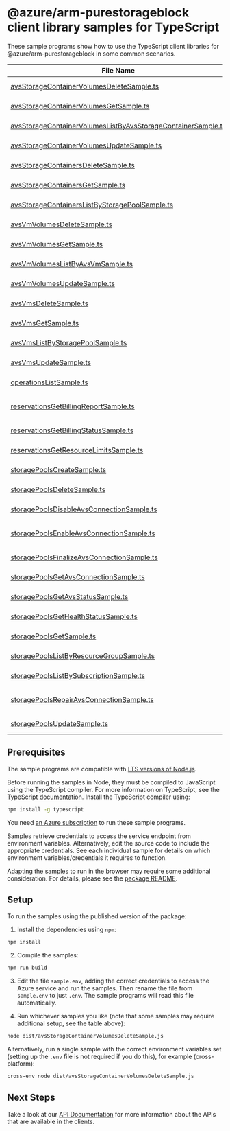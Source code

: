 # @azure/arm-purestorageblock client library samples for TypeScript

These sample programs show how to use the TypeScript client libraries for @azure/arm-purestorageblock in some common scenarios.

| **File Name**                                                                                                             | **Description**                                                                                                                                                                               |
| ------------------------------------------------------------------------------------------------------------------------- | --------------------------------------------------------------------------------------------------------------------------------------------------------------------------------------------- |
| [avsStorageContainerVolumesDeleteSample.ts][avsstoragecontainervolumesdeletesample]                                       | delete a volume in an AVS storage container x-ms-original-file: 2024-11-01/AvsStorageContainerVolumes_Delete_MaximumSet_Gen.json                                                              |
| [avsStorageContainerVolumesGetSample.ts][avsstoragecontainervolumesgetsample]                                             | get a volume in an AVS storage container x-ms-original-file: 2024-11-01/AvsStorageContainerVolumes_Get_MaximumSet_Gen.json                                                                    |
| [avsStorageContainerVolumesListByAvsStorageContainerSample.ts][avsstoragecontainervolumeslistbyavsstoragecontainersample] | list volumes in an AVS storage container x-ms-original-file: 2024-11-01/AvsStorageContainerVolumes_ListByAvsStorageContainer_MaximumSet_Gen.json                                              |
| [avsStorageContainerVolumesUpdateSample.ts][avsstoragecontainervolumesupdatesample]                                       | update a volume in an AVS storage container x-ms-original-file: 2024-11-01/AvsStorageContainerVolumes_Update_MaximumSet_Gen.json                                                              |
| [avsStorageContainersDeleteSample.ts][avsstoragecontainersdeletesample]                                                   | delete an AVS storage container x-ms-original-file: 2024-11-01/AvsStorageContainers_Delete_MaximumSet_Gen.json                                                                                |
| [avsStorageContainersGetSample.ts][avsstoragecontainersgetsample]                                                         | get an AVS storage container x-ms-original-file: 2024-11-01/AvsStorageContainers_Get_MaximumSet_Gen.json                                                                                      |
| [avsStorageContainersListByStoragePoolSample.ts][avsstoragecontainerslistbystoragepoolsample]                             | list AVS storage containers by storage pool x-ms-original-file: 2024-11-01/AvsStorageContainers_ListByStoragePool_MaximumSet_Gen.json                                                         |
| [avsVmVolumesDeleteSample.ts][avsvmvolumesdeletesample]                                                                   | delete a volume in an AVS VM x-ms-original-file: 2024-11-01/AvsVmVolumes_Delete_MaximumSet_Gen.json                                                                                           |
| [avsVmVolumesGetSample.ts][avsvmvolumesgetsample]                                                                         | get a volume in an AVS VM x-ms-original-file: 2024-11-01/AvsVmVolumes_Get_MaximumSet_Gen.json                                                                                                 |
| [avsVmVolumesListByAvsVmSample.ts][avsvmvolumeslistbyavsvmsample]                                                         | list volumes in an AVS VM x-ms-original-file: 2024-11-01/AvsVmVolumes_ListByAvsVm_MaximumSet_Gen.json                                                                                         |
| [avsVmVolumesUpdateSample.ts][avsvmvolumesupdatesample]                                                                   | update a volume in an AVS VM x-ms-original-file: 2024-11-01/AvsVmVolumes_Update_MaximumSet_Gen.json                                                                                           |
| [avsVmsDeleteSample.ts][avsvmsdeletesample]                                                                               | delete an AVS VM x-ms-original-file: 2024-11-01/AvsVms_Delete_MaximumSet_Gen.json                                                                                                             |
| [avsVmsGetSample.ts][avsvmsgetsample]                                                                                     | get an AVS VM x-ms-original-file: 2024-11-01/AvsVms_Get_MaximumSet_Gen.json                                                                                                                   |
| [avsVmsListByStoragePoolSample.ts][avsvmslistbystoragepoolsample]                                                         | list AVS VMs by storage pool x-ms-original-file: 2024-11-01/AvsVms_ListByStoragePool_MaximumSet_Gen.json                                                                                      |
| [avsVmsUpdateSample.ts][avsvmsupdatesample]                                                                               | update an AVS VM x-ms-original-file: 2024-11-01/AvsVms_Update_MaximumSet_Gen.json                                                                                                             |
| [operationsListSample.ts][operationslistsample]                                                                           | list the operations for the provider x-ms-original-file: 2024-11-01/Operations_List_MaximumSet_Gen.json                                                                                       |
| [reservationsGetBillingReportSample.ts][reservationsgetbillingreportsample]                                               | provides a summarized report along with actions for resources billed via given reservation x-ms-original-file: 2024-11-01/Reservations_GetBillingReport_MaximumSet_Gen.json                   |
| [reservationsGetBillingStatusSample.ts][reservationsgetbillingstatussample]                                               | provides various statistics about resources billed via given reservation. x-ms-original-file: 2024-11-01/Reservations_GetBillingStatus_MaximumSet_Gen.json                                    |
| [reservationsGetResourceLimitsSample.ts][reservationsgetresourcelimitssample]                                             | limits constraining certain resource properties. x-ms-original-file: 2024-11-01/Reservations_GetResourceLimits_MaximumSet_Gen.json                                                            |
| [storagePoolsCreateSample.ts][storagepoolscreatesample]                                                                   | create a storage pool x-ms-original-file: 2024-11-01/StoragePools_Create_MaximumSet_Gen.json                                                                                                  |
| [storagePoolsDeleteSample.ts][storagepoolsdeletesample]                                                                   | delete a storage pool x-ms-original-file: 2024-11-01/StoragePools_Delete_MaximumSet_Gen.json                                                                                                  |
| [storagePoolsDisableAvsConnectionSample.ts][storagepoolsdisableavsconnectionsample]                                       | disable the existing AVS connection x-ms-original-file: 2024-11-01/StoragePools_DisableAvsConnection_MaximumSet_Gen.json                                                                      |
| [storagePoolsEnableAvsConnectionSample.ts][storagepoolsenableavsconnectionsample]                                         | initiate a connection between the storage pool and a specified AVS SDDC resource x-ms-original-file: 2024-11-01/StoragePools_EnableAvsConnection_MaximumSet_Gen.json                          |
| [storagePoolsFinalizeAvsConnectionSample.ts][storagepoolsfinalizeavsconnectionsample]                                     | finalize an already started AVS connection to a specific AVS SDDC x-ms-original-file: 2024-11-01/StoragePools_FinalizeAvsConnection_MaximumSet_Gen.json                                       |
| [storagePoolsGetAvsConnectionSample.ts][storagepoolsgetavsconnectionsample]                                               | returns current information about an on-going connection to an AVS instance x-ms-original-file: 2024-11-01/StoragePools_GetAvsConnection_MaximumSet_Gen.json                                  |
| [storagePoolsGetAvsStatusSample.ts][storagepoolsgetavsstatussample]                                                       | returns the status of the storage pool connection to AVS x-ms-original-file: 2024-11-01/StoragePools_GetAvsStatus_MaximumSet_Gen.json                                                         |
| [storagePoolsGetHealthStatusSample.ts][storagepoolsgethealthstatussample]                                                 | retrieve health metrics of a storage pool x-ms-original-file: 2024-11-01/StoragePools_GetHealthStatus_MaximumSet_Gen.json                                                                     |
| [storagePoolsGetSample.ts][storagepoolsgetsample]                                                                         | get a storage pool x-ms-original-file: 2024-11-01/StoragePools_Get_MaximumSet_Gen.json                                                                                                        |
| [storagePoolsListByResourceGroupSample.ts][storagepoolslistbyresourcegroupsample]                                         | list storage pools by resource group x-ms-original-file: 2024-11-01/StoragePools_ListByResourceGroup_MaximumSet_Gen.json                                                                      |
| [storagePoolsListBySubscriptionSample.ts][storagepoolslistbysubscriptionsample]                                           | list storage pools by Azure subscription ID x-ms-original-file: 2024-11-01/StoragePools_ListBySubscription_MaximumSet_Gen.json                                                                |
| [storagePoolsRepairAvsConnectionSample.ts][storagepoolsrepairavsconnectionsample]                                         | test and repair, if needed, all configuration elements of the storage pool connection to the AVS instance x-ms-original-file: 2024-11-01/StoragePools_RepairAvsConnection_MaximumSet_Gen.json |
| [storagePoolsUpdateSample.ts][storagepoolsupdatesample]                                                                   | update a storage pool x-ms-original-file: 2024-11-01/StoragePools_Update_MaximumSet_Gen.json                                                                                                  |

## Prerequisites

The sample programs are compatible with [LTS versions of Node.js](https://github.com/nodejs/release#release-schedule).

Before running the samples in Node, they must be compiled to JavaScript using the TypeScript compiler. For more information on TypeScript, see the [TypeScript documentation][typescript]. Install the TypeScript compiler using:

```bash
npm install -g typescript
```

You need [an Azure subscription][freesub] to run these sample programs.

Samples retrieve credentials to access the service endpoint from environment variables. Alternatively, edit the source code to include the appropriate credentials. See each individual sample for details on which environment variables/credentials it requires to function.

Adapting the samples to run in the browser may require some additional consideration. For details, please see the [package README][package].

## Setup

To run the samples using the published version of the package:

1. Install the dependencies using `npm`:

```bash
npm install
```

2. Compile the samples:

```bash
npm run build
```

3. Edit the file `sample.env`, adding the correct credentials to access the Azure service and run the samples. Then rename the file from `sample.env` to just `.env`. The sample programs will read this file automatically.

4. Run whichever samples you like (note that some samples may require additional setup, see the table above):

```bash
node dist/avsStorageContainerVolumesDeleteSample.js
```

Alternatively, run a single sample with the correct environment variables set (setting up the `.env` file is not required if you do this), for example (cross-platform):

```bash
cross-env node dist/avsStorageContainerVolumesDeleteSample.js
```

## Next Steps

Take a look at our [API Documentation][apiref] for more information about the APIs that are available in the clients.

[avsstoragecontainervolumesdeletesample]: https://github.com/Azure/azure-sdk-for-js/blob/main/sdk/purestorageblock/arm-purestorageblock/samples/v1/typescript/src/avsStorageContainerVolumesDeleteSample.ts
[avsstoragecontainervolumesgetsample]: https://github.com/Azure/azure-sdk-for-js/blob/main/sdk/purestorageblock/arm-purestorageblock/samples/v1/typescript/src/avsStorageContainerVolumesGetSample.ts
[avsstoragecontainervolumeslistbyavsstoragecontainersample]: https://github.com/Azure/azure-sdk-for-js/blob/main/sdk/purestorageblock/arm-purestorageblock/samples/v1/typescript/src/avsStorageContainerVolumesListByAvsStorageContainerSample.ts
[avsstoragecontainervolumesupdatesample]: https://github.com/Azure/azure-sdk-for-js/blob/main/sdk/purestorageblock/arm-purestorageblock/samples/v1/typescript/src/avsStorageContainerVolumesUpdateSample.ts
[avsstoragecontainersdeletesample]: https://github.com/Azure/azure-sdk-for-js/blob/main/sdk/purestorageblock/arm-purestorageblock/samples/v1/typescript/src/avsStorageContainersDeleteSample.ts
[avsstoragecontainersgetsample]: https://github.com/Azure/azure-sdk-for-js/blob/main/sdk/purestorageblock/arm-purestorageblock/samples/v1/typescript/src/avsStorageContainersGetSample.ts
[avsstoragecontainerslistbystoragepoolsample]: https://github.com/Azure/azure-sdk-for-js/blob/main/sdk/purestorageblock/arm-purestorageblock/samples/v1/typescript/src/avsStorageContainersListByStoragePoolSample.ts
[avsvmvolumesdeletesample]: https://github.com/Azure/azure-sdk-for-js/blob/main/sdk/purestorageblock/arm-purestorageblock/samples/v1/typescript/src/avsVmVolumesDeleteSample.ts
[avsvmvolumesgetsample]: https://github.com/Azure/azure-sdk-for-js/blob/main/sdk/purestorageblock/arm-purestorageblock/samples/v1/typescript/src/avsVmVolumesGetSample.ts
[avsvmvolumeslistbyavsvmsample]: https://github.com/Azure/azure-sdk-for-js/blob/main/sdk/purestorageblock/arm-purestorageblock/samples/v1/typescript/src/avsVmVolumesListByAvsVmSample.ts
[avsvmvolumesupdatesample]: https://github.com/Azure/azure-sdk-for-js/blob/main/sdk/purestorageblock/arm-purestorageblock/samples/v1/typescript/src/avsVmVolumesUpdateSample.ts
[avsvmsdeletesample]: https://github.com/Azure/azure-sdk-for-js/blob/main/sdk/purestorageblock/arm-purestorageblock/samples/v1/typescript/src/avsVmsDeleteSample.ts
[avsvmsgetsample]: https://github.com/Azure/azure-sdk-for-js/blob/main/sdk/purestorageblock/arm-purestorageblock/samples/v1/typescript/src/avsVmsGetSample.ts
[avsvmslistbystoragepoolsample]: https://github.com/Azure/azure-sdk-for-js/blob/main/sdk/purestorageblock/arm-purestorageblock/samples/v1/typescript/src/avsVmsListByStoragePoolSample.ts
[avsvmsupdatesample]: https://github.com/Azure/azure-sdk-for-js/blob/main/sdk/purestorageblock/arm-purestorageblock/samples/v1/typescript/src/avsVmsUpdateSample.ts
[operationslistsample]: https://github.com/Azure/azure-sdk-for-js/blob/main/sdk/purestorageblock/arm-purestorageblock/samples/v1/typescript/src/operationsListSample.ts
[reservationsgetbillingreportsample]: https://github.com/Azure/azure-sdk-for-js/blob/main/sdk/purestorageblock/arm-purestorageblock/samples/v1/typescript/src/reservationsGetBillingReportSample.ts
[reservationsgetbillingstatussample]: https://github.com/Azure/azure-sdk-for-js/blob/main/sdk/purestorageblock/arm-purestorageblock/samples/v1/typescript/src/reservationsGetBillingStatusSample.ts
[reservationsgetresourcelimitssample]: https://github.com/Azure/azure-sdk-for-js/blob/main/sdk/purestorageblock/arm-purestorageblock/samples/v1/typescript/src/reservationsGetResourceLimitsSample.ts
[storagepoolscreatesample]: https://github.com/Azure/azure-sdk-for-js/blob/main/sdk/purestorageblock/arm-purestorageblock/samples/v1/typescript/src/storagePoolsCreateSample.ts
[storagepoolsdeletesample]: https://github.com/Azure/azure-sdk-for-js/blob/main/sdk/purestorageblock/arm-purestorageblock/samples/v1/typescript/src/storagePoolsDeleteSample.ts
[storagepoolsdisableavsconnectionsample]: https://github.com/Azure/azure-sdk-for-js/blob/main/sdk/purestorageblock/arm-purestorageblock/samples/v1/typescript/src/storagePoolsDisableAvsConnectionSample.ts
[storagepoolsenableavsconnectionsample]: https://github.com/Azure/azure-sdk-for-js/blob/main/sdk/purestorageblock/arm-purestorageblock/samples/v1/typescript/src/storagePoolsEnableAvsConnectionSample.ts
[storagepoolsfinalizeavsconnectionsample]: https://github.com/Azure/azure-sdk-for-js/blob/main/sdk/purestorageblock/arm-purestorageblock/samples/v1/typescript/src/storagePoolsFinalizeAvsConnectionSample.ts
[storagepoolsgetavsconnectionsample]: https://github.com/Azure/azure-sdk-for-js/blob/main/sdk/purestorageblock/arm-purestorageblock/samples/v1/typescript/src/storagePoolsGetAvsConnectionSample.ts
[storagepoolsgetavsstatussample]: https://github.com/Azure/azure-sdk-for-js/blob/main/sdk/purestorageblock/arm-purestorageblock/samples/v1/typescript/src/storagePoolsGetAvsStatusSample.ts
[storagepoolsgethealthstatussample]: https://github.com/Azure/azure-sdk-for-js/blob/main/sdk/purestorageblock/arm-purestorageblock/samples/v1/typescript/src/storagePoolsGetHealthStatusSample.ts
[storagepoolsgetsample]: https://github.com/Azure/azure-sdk-for-js/blob/main/sdk/purestorageblock/arm-purestorageblock/samples/v1/typescript/src/storagePoolsGetSample.ts
[storagepoolslistbyresourcegroupsample]: https://github.com/Azure/azure-sdk-for-js/blob/main/sdk/purestorageblock/arm-purestorageblock/samples/v1/typescript/src/storagePoolsListByResourceGroupSample.ts
[storagepoolslistbysubscriptionsample]: https://github.com/Azure/azure-sdk-for-js/blob/main/sdk/purestorageblock/arm-purestorageblock/samples/v1/typescript/src/storagePoolsListBySubscriptionSample.ts
[storagepoolsrepairavsconnectionsample]: https://github.com/Azure/azure-sdk-for-js/blob/main/sdk/purestorageblock/arm-purestorageblock/samples/v1/typescript/src/storagePoolsRepairAvsConnectionSample.ts
[storagepoolsupdatesample]: https://github.com/Azure/azure-sdk-for-js/blob/main/sdk/purestorageblock/arm-purestorageblock/samples/v1/typescript/src/storagePoolsUpdateSample.ts
[apiref]: https://learn.microsoft.com/javascript/api/@azure/arm-purestorageblock?view=azure-node-preview
[freesub]: https://azure.microsoft.com/free/
[package]: https://github.com/Azure/azure-sdk-for-js/tree/main/sdk/purestorageblock/arm-purestorageblock/README.md
[typescript]: https://www.typescriptlang.org/docs/home.html
